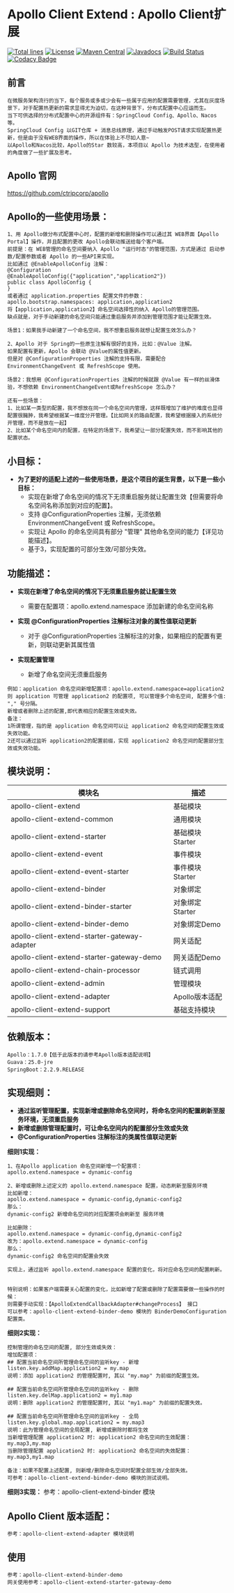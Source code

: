 #   Apollo Client Extend : Apollo Client扩展

[![Total lines](https://tokei.rs/b1/github/gittors/apollo-client-extend?category=lines)](https://tokei.rs/b1/github/gittors/apollo-client-extend?category=lines) 
[![License](https://img.shields.io/badge/License-Apache%202.0-blue.svg?label=license)](https://github.com/gittors/apollo-client-extend/blob/master/LICENSE) 
[![Maven Central](https://img.shields.io/maven-central/v/com.github.gittors/apollo-client-extend.svg?label=maven%20central)](https://search.maven.org/search?q=g:com.github.gittors%20AND%20extend) 
[![Javadocs](http://www.javadoc.io/badge/com.github.gittors/apollo-client-extend.svg)](https://www.javadoc.io/doc/com.github.gittors/apollo-client-extend) 
[![Build Status](https://api.travis-ci.com/gittors/apollo-client-extend.svg?branch=master)](https://travis-ci.com/github/gittors/apollo-client-extend) 
[![Codacy Badge](https://app.codacy.com/project/badge/Grade/3da0bc583b1d439586401f2469d9ac5e)](https://www.codacy.com/manual/gittors/apollo-client-extend?utm_source=github.com&amp;utm_medium=referral&amp;utm_content=gittors/apollo-client-extend&amp;utm_campaign=Badge_Grade)

## 前言
```
在微服务架构流行的当下，每个服务或多或少会有一些属于应用的配置需要管理，尤其在灰度场景下，对于配置热更新的需求显得尤为迫切，在这种背景下，分布式配置中心应运而生。
当下可供选择的分布式配置中心的开源组件有：SpringCloud Config、Apollo、Nacos等。
SpringCloud Config 以GIT仓库 + 消息总线原理，通过手动触发POST请求实现配置热更新，但是由于没有WEB界面的操作，所以在体验上不尽如人意~
以Apollo和Nacos比较，Apollo的Star 数较高，本项目以 Apollo 为技术选型，在使用者的角度做了一些扩展及思考。
```

## Apollo 官网
https://github.com/ctripcorp/apollo

## Apollo的一些使用场景：
```
1、用 Apollo做分布式配置中心时，配置的新增和删除操作可以通过其 WEB界面【Apollo Portal】操作，并且配置的更改 Apollo会联动推送给每个客户端。
前提是：在 WEB管理的命名空间要纳入 Apollo "运行时态"的管理范围，方式是通过 启动参数/配置参数或者 Apollo 的一些API来实现。
比如通过 @EnableApolloConfig 注解：
@Configuration
@EnableApolloConfig({"application","application2"})
public class ApolloConfig {
}
或者通过 application.properties 配置文件的参数：
apollo.bootstrap.namespaces: application,application2 
将【application,application2】命名空间选择性的纳入 Apollo的管理范围。
缺点就是，对于手动新建的命名空间只能通过重启服务并添加到管理范围才能让配置生效。

场景1：如果我手动新建了一个命名空间，我不想重启服务就想让配置生效怎么办？

2、Apollo 对于 Spring的一些原生注解有很好的支持，比如：@Value 注解。
如果配置有更新，Apollo 会联动 @Value的属性值更新。
但是对 @ConfigurationProperties 注解的支持有限，需要配合 EnvironmentChangeEvent 或 RefreshScope 使用。

场景2：我想用 @ConfigurationProperties 注解的时候就跟 @Value 有一样的丝滑体验，不想依赖 EnvironmentChangeEvent或RefreshScope 怎么办？

还有一些场景：
1、比如某一类型的配置，我不想放在同一个命名空间内管理，这样既增加了维护的难度也显得配置很臃肿，我希望根据某一维度分开管理。【比如网关的路由配置，我希望根据接入的系统分开管理，而不是放在一起】
2、比如某个命名空间内的配置，在特定的场景下，我希望让一部分配置失效，而不影响其他的配置状态。

```

## 小目标：
* **为了更好的适配上述的一些使用场景，是这个项目的诞生背景，以下是一些小目标：**
  * 实现在新增了命名空间的情况下无须重启服务就让配置生效【但需要将命名空间名称添加到对应的配置】。
  * 支持 @ConfigurationProperties 注解，无须依赖 EnvironmentChangeEvent 或 RefreshScope。
  * 实现让 Apollo 的命名空间具有部分 "管理" 其他命名空间的能力【详见功能描述】。
  * 基于3，实现配置的可部分生效/可部分失效。

## 功能描述：
* **实现在新增了命名空间的情况下无须重启服务就让配置生效**
  * 需要在配置项：apollo.extend.namespace 添加新建的命名空间名称

* **实现 @ConfigurationProperties 注解标注对象的属性值联动更新**
  * 对于 @ConfigurationProperties 注解标注的对象，如果相应的配置有更新，则联动更新其属性值


* **实现配置管理**
  * 新增了命名空间无须重启服务
```
例如：application 命名空间新增配置项：apollo.extend.namespace=application2
则 application 可管理 application2 的配置项, 可以管理多个命名空间, 配置多个值: "," 号分隔。
新增或者删除上述的配置,即代表相应的配置生效或失效。
备注：
1所谓管理，指的是 application 命名空间可以让 application2 命名空间的配置生效或失效功能。
2还可以通过监听 application2的配置前缀，实现 application2 命名空间的配置部分生效或失效功能。

```

## 模块说明：
| 模块名 | 描述 |
| --- | --- |
| apollo-client-extend | 基础模块 |
| apollo-client-extend-common | 通用模块 |
| apollo-client-extend-starter | 基础模块Starter |
| apollo-client-extend-event | 事件模块 |
| apollo-client-extend-event-starter | 事件模块Starter |
| apollo-client-extend-binder | 对象绑定 |
| apollo-client-extend-binder-starter | 对象绑定Starter |
| apollo-client-extend-binder-demo | 对象绑定Demo |
| apollo-client-extend-starter-gateway-adapter | 网关适配 |
| apollo-client-extend-starter-gateway-demo | 网关适配Demo |
| apollo-client-extend-chain-processor | 链式调用 |
| apollo-client-extend-admin | 管理模块 |
| apollo-client-extend-adapter | Apollo版本适配 |
| apollo-client-extend-support | 基础支持模块 |


## 依赖版本：
```
Apollo：1.7.0【低于此版本的请参考Apollo版本适配说明】
Guava：25.0-jre
SpringBoot：2.2.9.RELEASE
```

## 实现细则：
* **通过监听管理配置，实现新增或删除命名空间时，将命名空间的配置刷新至服务环境，无须重启服务**
* **新增或删除管理配置时，可让命名空间内的配置部分生效或失效**
* **@ConfigurationProperties 注解标注的类属性值联动更新**

 **细则1实现：**

```
1、在Apollo application 命名空间新增一个配置项：
apollo.extend.namespace = dynamic-config

2、新增或删除上述定义的 apollo.extend.namespace 配置，动态刷新至服务环境
比如新增：
apollo.extend.namespace = dynamic-config,dynamic-config2
那么：
dynamic-config2 新增命名空间的对应配置项会刷新至 服务环境

比如删除：
apollo.extend.namespace = dynamic-config,dynamic-config2
改为：apollo.extend.namespace = dynamic-config
那么：
dynamic-config2 命名空间的配置会失效

实现上，通过监听 apollo.extend.namespace 配置的变化，将对应命名空间的配置刷新。


特别说明：如果客户端需要关心配置的变化，比如新增了配置或删除了配置需要做一些操作的时候：
则需要手动实现：【ApolloExtendCallbackAdapter#changeProcess】 接口
可以参考：apollo-client-extend-binder-demo 模块的 BinderDemoConfiguration 配置类。

```

 **细则2实现：**
```
控制管理的命名空间的配置, 部分生效或失效：
增加配置项：
## 配置当前命名空间所管理命名空间的监听key - 新增
listen.key.addMap.application2 = my.map
说明：添加 application2 的管理配置时, 其以 "my.map" 为前缀的配置生效。

## 配置当前命名空间所管理命名空间的监听key - 删除
listen.key.delMap.application2 = my1.map
说明：删除 application2 的管理配置时, 其以 "my1.map" 为前缀的配置失效。

## 配置当前命名空间所管理命名空间的监听key - 全局
listen.key.global.map.application2 = my.map3
说明：此为管理命名空间的全局配置, 新增或删除时都将生效
当新增管理配置 application2 时: application2 命名空间的生效配置：my.map3,my.map
当删除管理配置 application2 时: application2 命名空间的失效配置：my.map3,my1.map

备注：如果不配置上述配置, 则新增/删除命名空间时配置全部生效/全部失效。
可参考：apollo-client-extend-binder-demo 模块的测试说明。
```

 **细则3实现：**
参考：apollo-client-extend-binder 模块

## Apollo Client 版本适配：
```
参考：apollo-client-extend-adapter 模块说明
```

## 使用
```
参考：apollo-client-extend-binder-demo
网关使用参考：apollo-client-extend-starter-gateway-demo
```
